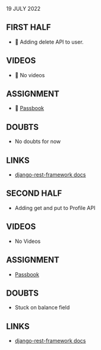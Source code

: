 19 JULY 2022

## FIRST HALF

- 🚧 Adding delete API to user.

## VIDEOS

- 🚫 No videos

## ASSIGNMENT

- 🚧 [Passbook](https://github.com/sp18-interns/django-passbook/tree/PPG-003)

## DOUBTS

- No doubts for now

## LINKS

- [django-rest-framework docs](https://www.django-rest-framework.org/tutorial/quickstart/)

## SECOND HALF

- Adding get and put to Profile API

## VIDEOS

- No Videos

## ASSIGNMENT

- [Passbook](https://github.com/sp18-interns/django-passbook/tree/PPG-003)

## DOUBTS

- Stuck on balance field

## LINKS

- [django-rest-framework docs](https://www.django-rest-framework.org/tutorial/quickstart/)
